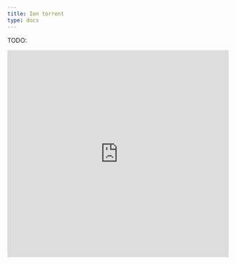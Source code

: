 ```yaml
---
title: Ion torrent
type: docs
---
```



TODO:

<iframe width="100%" height="473" src="https://www.youtube.com/embed/zBPKj0mMcDg?si=F3JGp9biLxMvyFCn" title="YouTube video player" frameborder="0" allow="accelerometer; autoplay; clipboard-write; encrypted-media; gyroscope; picture-in-picture; web-share" allowfullscreen></iframe>
